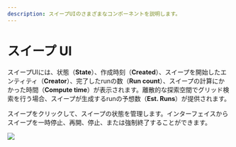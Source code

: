 ```yaml
---
description: スイープUIのさまざまなコンポーネントを説明します。
---
```


# スイープ UI

<head>
    <title>スイープ UI</title>
</head>

<!-- <figure><img src="../../../.gitbook/assets/Screen Shot 2022-09-02 at 4.10.44 PM.png" alt=""><figcaption></figcaption></figure> -->

スイープUIには、状態（**State**）、作成時刻（**Created**）、スイープを開始したエンティティ（**Creator**）、完了したrunの数（**Run count**）、スイープの計算にかかった時間（**Compute time**）が表示されます。離散的な探索空間でグリッド検索を行う場合、スイープが生成するrunの予想数（**Est. Runs**）が提供されます。

スイープをクリックして、スイープの状態を管理します。インターフェイスからスイープを一時停止、再開、停止、または強制終了することができます。

![](https://downloads.intercomcdn.com/i/o/146037849/aeae7b64ddf7008f48dfb170/sweep+controls.png)